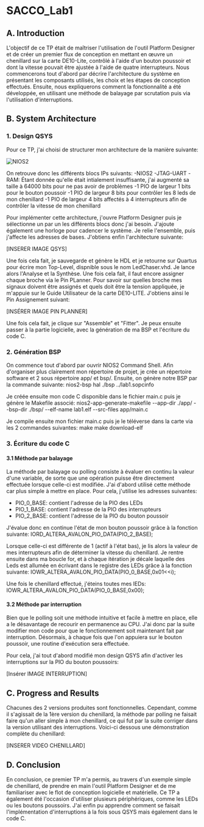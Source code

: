 # SACCO_Lab1
## A. Introduction

L'objectif de ce TP était de maîtriser l'utilisation de l'outil Platform Designer et de créer un premier flux de conception en mettant en œuvre un chenillard
sur la carte DE10-Lite, contrôlé à l'aide d'un bouton poussoir et dont la vitesse pouvait être ajustée à l'aide de quatre interrupteurs. Nous commencerons 
tout d'abord par décrire l'architecture du système en présentant les composants utilisés, les choix et les étapes de conception effectués. Ensuite, nous expliquerons 
comment la fonctionnalité a été développée, en utilisant une méthode de balayage par scrutation puis via l'utilisation d'interruptions.
## B. System Architecture
  ### 1. Design QSYS
  
  Pour ce TP, j'ai choisi de structurer mon architecture de la manière suivante:
  
![NIOS2](https://user-images.githubusercontent.com/104905653/212214147-40632346-e7ab-4cf5-bd5a-44d0583bc035.png)

  
  On retrouve donc les différents blocs IPs suivants:
  -NIOS2
  -JTAG-UART
  -RAM: Étant donnée qu'elle était intialement insuffisante, j'ai augmenté sa taille à 64000 bits pour ne pas avoir de problèmes
  -1 PIO de largeur 1 bits pour le bouton poussoir
  -1 PIO de largeur 8 bits pour contrôler les 8 leds de mon chenillard
  -1 PIO de largeur 4 bits affectés à 4 interrupteurs afin de contrôler la vitesse de mon chenillard
  
  
  Pour implémenter cette architecture, j'ouvre Platform Designer puis je sélectionne un par un les différents blocs donc j'ai besoin. J'ajoute également une horloge pour cadencer le système. Je relie l'ensemble, puis j'affecte les adresses de bases. J'obtiens enfin l'architecture suivante:
  
  [INSERER IMAGE QSYS]
  
  Une fois cela fait, je sauvegarde et génère le HDL et je retourne sur Quartus pour écrire mon Top-Level, dispnible sous le nom LedChaser.vhd. Je lance alors l'Analyse et la Synthèse. Une fois cela fait, il faut encore assigner chaque broche via le Pin PLanner. Pour savoir sur quelles broche mes signaux doivent être assignés et quels doit être la tension appliquée, je m'appuie sur le Guide Utilisateur de la carte DE10-LITE. J'obtiens ainsi le Pin Assignement suivant:
  
 [INSÉRER IMAGE PIN PLANNER]
  
Une fois cela fait, je clique sur "Assemble" et "Fitter". Je peux ensuite passer à la partie logicielle, avec la génération de ma BSP et l'écriture du code C.

### 2. Génération BSP
On commence tout d'abord par ouvrir NIOS2 Command Shell. Afin d'organiser plus clairement mon répertoire de projet, je crée un répertoire software et 2 sous répertoire app/ et bsp/. 
Ensuite, on génère notre BSP par la commande suivante:
	nios2-bsp hal ./bsp ../lab1.sopcinfo

Je créée ensuite mon code C disponible dans le fichier main.c puis je génère le Makefile associé:
  nios2-app-generate-makefile --app-dir ./app/ --bsp-dir ./bsp/ --elf-name lab1.elf --src-files app/main.c

Je compile ensuite mon fichier main.c puis je le téléverse dans la carte via les 2 commandes suivantes:
  make
  make download-elf

### 3. Écriture du code C
#### 3.1 Méthode par balayage

La méthode par balayage ou polling consiste à évaluer en continu la valeur d'une variable, de sorte que une opération puisse être directement effectuée lorsque celle-ci est modifiée. J'ai d'abord utilisé cette méthode car plus simple à mettre en place. Pour cela, j'utilise les adresses suivantes:
- PIO_0_BASE: contient l'adresse de la PIO des LEDs
- PIO_1_BASE: contient l'adresse de la PIO des interrupteurs
- PIO_2_BASE: contient l'adresse de la PIO du bouton poussoir

J'évalue donc en continue l'état de mon bouton poussoir grâce à la fonction suivante:
  IORD_ALTERA_AVALON_PIO_DATA(PIO_2_BASE);
  
Lorsque celle-ci est différente de 1 (actif à l'état bas), je lis alors la valeur de mes interrupteurs afin de déterminer la vitesse du chenillard.
Je rentre ensuite dans ma boucle for, et à chaque itération je décale laquelle des Leds est allumée en écrivant dans le registre des LEDs grâce à la fonction suivante:
  IOWR_ALTERA_AVALON_PIO_DATA(PIO_0_BASE,0x01<<i);

Une fois le chenillard effectué, j'éteins toutes mes lEDs:
  IOWR_ALTERA_AVALON_PIO_DATA(PIO_0_BASE,0x00);
  
#### 3.2 Méthode par interruption

Bien que le polling soit une méthode intuitive et facile à mettre en place, elle a le désavantage de recourir en permanence au CPU. J'ai donc par la suite modifier mon code pour que le fonctionnement soit maintenant fait par interruption. Désormais, à chaque fois que l'on appuiera sur le bouton poussoir, une routine d'exécution sera effectuée.

Pour cela, j'ai tout d'abord modifié mon design QSYS afin d'activer les interruptions sur la PIO du bouton poussoirs:

[Insérer IMAGE INTERRUPTION]


## C. Progress and Results

Chacunes des 2 versions produites sont fonctionnelles. Cependant, comme il s'agissait de la 1ère version du chenillard, la méthode par polling ne faisait faire qu'un aller simple à mon chenillard, ce qui fut par la suite corriger dans la version utilisant des interruptions. Voici-ci dessous une démonstration complète du chenillard:

[INSERER VIDEO CHENILLARD]


## D. Conclusion

En conclusion, ce premier TP m'a permis, au travers d'un exemple simple de chenillard, de prendre en main l'outil Platform Designer et de me familiariser avec le flot de conception logicielle et matérielle. Ce TP a également été l'occasion d'utiliser plusieurs périphériques, comme les LEDs ou les boutons poussoirs. J'ai enfin pu apprendre comment se faisait l'implémentation d'interruptions à la fois sous QSYS mais également dans le code C.

